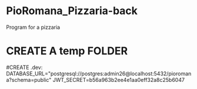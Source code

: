 # PioRomana_Pizzaria-back
 Program for a pizzaria

# CREATE A temp FOLDER
#CREATE .dev:
DATABASE_URL="postgresql://postgres:admin26@localhost:5432/pioromana?schema=public"
JWT_SECRET=b56a963b2ee4e1aa0eff32a8c25b6047
